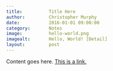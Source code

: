 ```yaml
---
title:			Title Here
author:			Christopher Murphy
date:			2016-01-01 09:00:00
category: 		Notes
image:			hello-world.png
imagealt:		Hello, World! [Detail]
layout:			post
---
```



Content goes here. [This is a link.][01]


[01]: http://tinybooks.org "Tiny Books"


<!--

Categories:

	Notes
	Required Reading
	A Dozen Questions
	Updates
	Drafts

-->